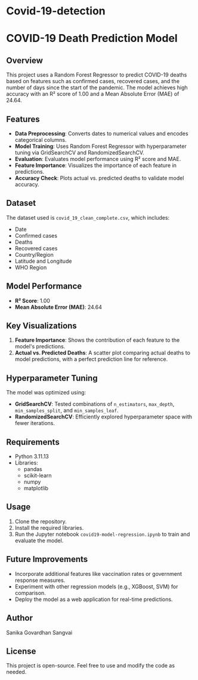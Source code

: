 # Covid-19-detection
# COVID-19 Death Prediction Model

## Overview
This project uses a Random Forest Regressor to predict COVID-19 deaths based on features such as confirmed cases, recovered cases, and the number of days since the start of the pandemic. The model achieves high accuracy with an R² score of 1.00 and a Mean Absolute Error (MAE) of 24.64.

## Features
- **Data Preprocessing**: Converts dates to numerical values and encodes categorical columns.
- **Model Training**: Uses Random Forest Regressor with hyperparameter tuning via GridSearchCV and RandomizedSearchCV.
- **Evaluation**: Evaluates model performance using R² score and MAE.
- **Feature Importance**: Visualizes the importance of each feature in predictions.
- **Accuracy Check**: Plots actual vs. predicted deaths to validate model accuracy.

## Dataset
The dataset used is `covid_19_clean_complete.csv`, which includes:
- Date
- Confirmed cases
- Deaths
- Recovered cases
- Country/Region
- Latitude and Longitude
- WHO Region

## Model Performance
- **R² Score**: 1.00
- **Mean Absolute Error (MAE)**: 24.64

## Key Visualizations
1. **Feature Importance**: Shows the contribution of each feature to the model's predictions.
2. **Actual vs. Predicted Deaths**: A scatter plot comparing actual deaths to model predictions, with a perfect prediction line for reference.

## Hyperparameter Tuning
The model was optimized using:
- **GridSearchCV**: Tested combinations of `n_estimators`, `max_depth`, `min_samples_split`, and `min_samples_leaf`.
- **RandomizedSearchCV**: Efficiently explored hyperparameter space with fewer iterations.

## Requirements
- Python 3.11.13
- Libraries:
  - pandas
  - scikit-learn
  - numpy
  - matplotlib

## Usage
1. Clone the repository.
2. Install the required libraries.
3. Run the Jupyter notebook `covid19-model-regression.ipynb` to train and evaluate the model.

## Future Improvements
- Incorporate additional features like vaccination rates or government response measures.
- Experiment with other regression models (e.g., XGBoost, SVM) for comparison.
- Deploy the model as a web application for real-time predictions.

## Author
Sanika Govardhan Sangvai

## License
This project is open-source. Feel free to use and modify the code as needed.
